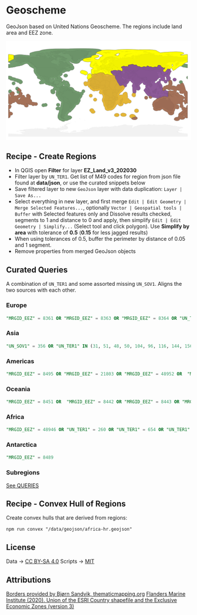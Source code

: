 # Geoscheme
GeoJson based on United Nations Geoscheme. The regions include land area and EEZ zone.

![Preview](/docs/geojson-preview.png)

## Recipe - Create Regions
* In QGIS open **Filter** for layer **EZ_Land_v3_202030**
* Filter layer by `UN_TER1`. Get list of M49 codes for region from json file found at **data/json**, or use the curated snippets below
* Save filtered layer to new `GeoJson` layer with data duplication: `Layer | Save As...` 
* Select everything in new layer, and first merge `Edit | Edit Geometry | Merge Selected Features...`, optionally `Vector | Geospatial tools | Buffer` with Selected features only and Dissolve results checked, segments to 1 and distance to 0 and apply, then simplify `Edit | Edit Geometry | Simplify...` (Select tool and click polygon). Use **Simplify by area** with tolerance of **0.5** (**0.15** for less jagged results)
* When using tolerances of 0.5, buffer the perimeter by distance of 0.05 and 1 segment.
* Remove properties from merged GeoJson objects
## Curated Queries
A combination of `UN_TER1` and some assorted missing `UN_SOV1`. Aligns the two sources with each other.

### Europe
```sql
"MRGID_EEZ" = 8361 OR "MRGID_EEZ" = 8363 OR "MRGID_EEZ" = 8364 OR "UN_TER1" IN (8, 70, 100, 208, 372, 233, 40, 203, 246, 250, 276, 300, 191, 348, 352, 380, 428, 112, 440, 703, 438, 807, 470, 56, 234, 20, 292, 833, 442, 492, 499, 248, 528, 578, 616, 620, 642, 498, 643, 705, 724, 752, 756, 826, 804, 674, 688, 336, 744, 831, 832)
```

### Asia
```sql
"UN_SOV1" = 356 OR "UN_TER1" IN (31, 51, 48, 50, 104, 96, 116, 144, 156, 4, 64, 196, 268, 356, 364, 376, 368, 392, 400, 417, 408, 410, 414, 398, 418, 422, 496, 512, 462, 458, 344, 446, 275, 524, 586, 634, 608, 682, 702, 760, 764, 762, 792, 795, 860, 704, 887, 360, 784, 626, 158)
```

### Americas
```sql
"MRGID_EEZ" = 8495 OR "MRGID_EEZ" = 21803 OR "MRGID_EEZ" = 48952 OR  "MRGID_EEZ" = 62598 OR  "MRGID_EEZ" = 62596 OR  "MRGID_EEZ" = 48984 OR  "MRGID_EEZ" = 48985 OR  "MRGID_EEZ" = 26517 OR  "MRGID_EEZ" = 26518 OR "MRGID_EEZ" = 8463 OR "MRGID_EEZ" = 8463 OR "MRGID_EEZ" = 8453 OR "MRGID_EEZ" = 8452 OR  "MRGID_EEZ" = 8401 OR "UN_SOV1" = 76 OR "UN_SOV1" = 332 OR "UN_SOV1" = 152 OR "UN_SOV1" = 218 OR "UN_TER1" IN (28,32,52,60,44,84,68,76,124,152,136,170,188,192,212,214,218,222,254,238,308,304,320,328,332,340,388,474,500,484,533,660,740,558,600,604,591,630,659,662,780,840,858,670,862,92,850,312,530,666,796,535)
```

### Oceania
```sql
"MRGID_EEZ" = 8451 OR  "MRGID_EEZ" = 8442 OR "MRGID_EEZ" = 8443 OR "MRGID_EEZ" = 8444 OR "MRGID_EEZ" = 48948 OR "MRGID_EEZ" = 8319 OR "UN_TER1" IN (16,36,90,184,242,583,258,316,296,540,570,580,574,548,520,554,598,772,776,798,876,882,612,585,584)
```

### Africa
```sql
"MRGID_EEZ" = 48946 OR "UN_TER1" = 260 OR "UN_TER1" = 654 OR "UN_TER1" = 638 OR "UN_TER1" = 175 OR "UN_SOV1" IN (12,24,204,178,180,108,120,148,174,140,132,262,818,226,232,231,270,266,288,324,384,404,430,434,450,466,504,480,478,508,454,562,175,566,624,638,646,690,710,426,72,686,694,706,736,768,678,788,834,800,854,516,748,894,716,654,732, 728, 729)
```

### Antarctica
```sql
"MRGID_EEZ" = 8489
```

### Subregions
[See QUERIES](./QUERIES.md)
## Recipe - Convex Hull of Regions
Create convex hulls that are derived from regions:
```
npm run convex "/data/geojson/africa-hr.geojson"
```

## License
Data → [CC BY-SA 4.0](https://creativecommons.org/licenses/by-sa/4.0/)
Scripts → [MIT](https://opensource.org/license/mit/)

## Attributions
[Borders provided by Bjørn Sandvik, thematicmapping.org](https://thematicmapping.org/downloads/world_borders.php)
[Flanders Marine Institute (2020). Union of the ESRI Country shapefile and the Exclusive Economic Zones (version 3)](https://www.marineregions.org/downloads.php)